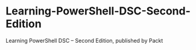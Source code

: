 # Learning-PowerShell-DSC-Second-Edition
Learning PowerShell DSC – Second Edition, published by Packt
